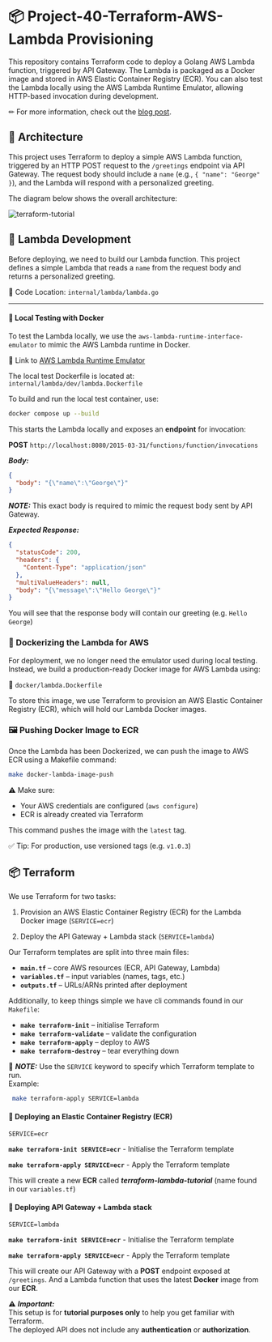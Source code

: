 # 📦 Project-40-Terraform-AWS-Lambda Provisioning

This repository contains Terraform code to deploy a Golang AWS Lambda function, triggered by API Gateway. The Lambda is packaged as a Docker image and stored in AWS Elastic Container Registry (ECR). You can also test the Lambda locally using the AWS Lambda Runtime Emulator, allowing HTTP-based invocation during development.

✏ For more information, check out the [blog post](https://medium.com/@george.benjamin.lopez/building-testing-deploying-aws-lambda-with-terraform-1699e8d3cd9a).

## 🧬 Architecture

This project uses Terraform to deploy a simple AWS Lambda function, triggered by an HTTP POST request to the `/greetings` endpoint via API Gateway. The request body should include a `name` (e.g., `{ "name": "George" }`), and the Lambda will respond with a personalized greeting.

The diagram below shows the overall architecture:

![terraform-tutorial](https://github.com/user-attachments/assets/5d551283-dcd1-428e-a5e4-9aa7911499e7)

## 🔨 Lambda Development

Before deploying, we need to build our Lambda function. This project defines a simple Lambda that reads a `name` from the request body and returns a personalized greeting.

📁 Code Location: `internal/lambda/lambda.go`

---

#### 🧪 Local Testing with Docker

To test the Lambda locally, we use the `aws-lambda-runtime-interface-emulator` to mimic the AWS Lambda runtime in Docker.

🔗 Link to [AWS Lambda Runtime Emulator]("https://github.com/aws/aws-lambda-runtime-interface-emulator")

The local test Dockerfile is located at:  
`internal/lambda/dev/lambda.Dockerfile`

To build and run the local test container, use:

```bash
docker compose up --build
```

This starts the Lambda locally and exposes an **endpoint** for invocation:

**POST** `http://localhost:8080/2015-03-31/functions/function/invocations`

**_Body:_**

```json
{
  "body": "{\"name\":\"George\"}"
}
```

**_NOTE:_** This exact body is required to mimic the request body sent by API Gateway.

**_Expected Response:_**

```json
{
  "statusCode": 200,
  "headers": {
    "Content-Type": "application/json"
  },
  "multiValueHeaders": null,
  "body": "{\"message\":\"Hello George\"}"
}
```

You will see that the response body will contain our greeting (e.g. `Hello George`)

### 🐋 Dockerizing the Lambda for AWS

For deployment, we no longer need the emulator used during local testing. Instead, we build a production-ready Docker image for AWS Lambda using:

📁 `docker/lambda.Dockerfile`

To store this image, we use Terraform to provision an AWS Elastic Container Registry (ECR), which will hold our Lambda Docker images.

### 🖼 Pushing Docker Image to ECR

Once the Lambda has been Dockerized, we can push the image to AWS ECR using a Makefile command:

```bash
make docker-lambda-image-push
```

⚠️ Make sure:

- Your AWS credentials are configured (`aws configure`)
- ECR is already created via Terraform

This command pushes the image with the `latest` tag.

✅ Tip: For production, use versioned tags (e.g. `v1.0.3`)

## 📦 Terraform

We use Terraform for two tasks:

1. Provision an AWS Elastic Container Registry (ECR) for the Lambda Docker image (`SERVICE=ecr`)

2. Deploy the API Gateway + Lambda stack (`SERVICE=lambda`)

Our Terraform templates are split into three main files:

- **`main.tf`** – core AWS resources (ECR, API Gateway, Lambda)
- **`variables.tf`** – input variables (names, tags, etc.)
- **`outputs.tf`** – URLs/ARNs printed after deployment

Additionally, to keep things simple we have cli commands found in our `Makefile`:

- **`make terraform-init`** – initialise Terraform
- **`make terraform-validate`** – validate the configuration
- **`make terraform-apply`** – deploy to AWS
- **`make terraform-destroy`** – tear everything down

📝 **_NOTE:_** Use the `SERVICE` keyword to specify which Terraform template to run.  
 Example:

```bash
 make terraform-apply SERVICE=lambda
```

#### 🍱 Deploying an Elastic Container Registry (ECR)

`SERVICE=ecr`

**`make terraform-init SERVICE=ecr`** - Initialise the Terraform template

**`make terraform-apply SERVICE=ecr`** - Apply the Terraform template

This will create a new **ECR** called **_terraform-lambda-tutorial_** (name found in our `variables.tf`)

#### 💨 Deploying API Gateway + Lambda stack

`SERVICE=lambda`

**`make terraform-init SERVICE=ecr`** - Initialise the Terraform template

**`make terraform-apply SERVICE=ecr`** - Apply the Terraform template

This will create our API Gateway with a **POST** endpoint exposed at `/greetings`. And a Lambda function that uses the latest **Docker** image from our **ECR**.

⚠️ **_Important:_**  
This setup is for **tutorial purposes only** to help you get familiar with Terraform.  
The deployed API does not include any **authentication** or **authorization**.
